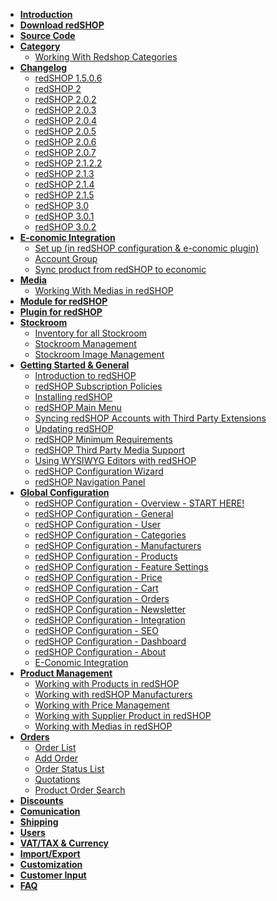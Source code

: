 - [<b> Introduction </b>](chapters/introduction.md)
- [<b> Download redSHOP </b>](https://github.com/redCOMPONENT-COM/redSHOP/releases)
- [<b> Source Code </b>](https://github.com/redCOMPONENT-COM/redSHOP/)
- [<b> Category </b> </b>](chapters/categories/overview-category.md)
    - [Working With Redshop Categories](chapters/categories/redshop-categories.md)
- [<b>Changelog </b>](chapters/changelog/overview-changelog.md)
    - [redSHOP 1.5.0.6](chapters/changelog/redshop-1.5.0.6.md)
    - [redSHOP 2](chapters/changelog/redshop-2.md)
    - [redSHOP 2.0.2](chapters/changelog/redshop-2.0.2.md)
    - [redSHOP 2.0.3](chapters/changelog/redshop-2.0.3.md)
    - [redSHOP 2.0.4](chapters/changelog/redshop-2.0.4.md)
    - [redSHOP 2.0.5](chapters/changelog/redshop-2.0.5.md)
    - [redSHOP 2.0.6](chapters/changelog/redshop-2.0.6.md)
    - [redSHOP 2.0.7](chapters/changelog/redshop-2.0.7.md)
    - [redSHOP 2.1.2.2](chapters/changelog/redshop-2.1.2.2.md)
    - [redSHOP 2.1.3](chapters/changelog/redshop-2.1.3.md)
    - [redSHOP 2.1.4](chapters/changelog/redshop-2.1.4.md)
    - [redSHOP 2.1.5](chapters/changelog/redshop-2.1.5.md)
    - [redSHOP 3.0](chapters/changelog/redshop-3.0.md)
    - [redSHOP 3.0.1](chapters/changelog/redshop-3.0.1.md)
    - [redSHOP 3.0.2](chapters/changelog/redshop-3.0.2.md)
- [<b> E-conomic Integration </b>](chapters/e-conomic-integration/overview-e-conomic.md)
    - [Set up (in redSHOP configuration & e-conomic plugin)](chapters/e-conomic-integration/setup.md)
    - [Account Group](chapters/e-conomic-integration/account-group.md)
    - [Sync product from redSHOP to economic](chapters/e-conomic-integration/sync.md)
- [<b> Media </b>](chapters/media/overview-media.md)
    - [Working With Medias in redSHOP](chapters/media/working-medias.md)
- [<b> Module for redSHOP </b>]()
- [<b> Plugin for redSHOP </b>]()
- [<b> Stockroom </b>](chapters/stockroom/overview-stockroom.md)
    - [Inventory for all Stockroom](chapters/stockroom/inventory-stockroom.md)
    - [Stockroom Management](chapters/stockroom/stockroom-management.md)
    - [Stockroom Image Management](chapters/stockroom/stockroom-image-management.md)
- [<b> Getting Started & General </b>](chapters/getting-started-general/overview-general.md)
    - [Introduction to redSHOP](chapters/getting-started-general/introduction-to-redshop.md)
    - [redSHOP Subscription Policies](chapters/getting-started-general/redshop-subscription-policies.md)
    - [Installing redSHOP](chapters/getting-started-general/installing-redshop.md)
    - [redSHOP Main Menu](chapters/getting-started-general/redshop-main-menu.md)
    - [Syncing redSHOP Accounts with Third Party Extensions](chapters/getting-started-general/sync-redshop.md)
    - [Updating redSHOP](chapters/getting-started-general/updating-redshop.md)
    - [redSHOP Minimum Requirements](chapters/getting-started-general/redshop-minimum-requirements.md)
    - [redSHOP Third Party Media Support](chapters/getting-started-general/redshop-third-party.md)
    - [Using WYSIWYG Editors with redSHOP](chapters/getting-started-general/using-wysiwyg-editor.md)
    - [redSHOP Configuration Wizard](chapters/getting-started-general/redshop-configuration-wizard.md)
    - [redSHOP Navigation Panel](chapters/getting-started-general/redshop-navigation-panel.md)
- [<b> Global Configuration </b>](chapters/global-configuration/overview-global-configuration.md)
    - [redSHOP Configuration - Overview - START HERE!](chapters/global-configuration/start-here.md)
    - [redSHOP Configuration - General](chapters/global-configuration/general.md)
    - [redSHOP Configuration - User](chapters/global-configuration/user.md)
    - [redSHOP Configuration - Categories](chapters/global-configuration/categories.md)
    - [redSHOP Configuration - Manufacturers](chapters/global-configuration/manufacturers.md)
    - [redSHOP Configuration - Products](chapters/global-configuration/products.md)
    - [redSHOP Configuration - Feature Settings](chapters/global-configuration/feature-settings.md)
    - [redSHOP Configuration - Price](chapters/global-configuration/price.md)
    - [redSHOP Configuration - Cart](chapters/global-configuration/cart.md)
    - [redSHOP Configuration - Orders](chapters/global-configuration/orders.md)
    - [redSHOP Configuration - Newsletter](chapters/global-configuration/newsletter.md)
    - [redSHOP Configuration - Integration](chapters/global-configuration/integration.md)
    - [redSHOP Configuration - SEO](chapters/global-configuration/seo.md)
    - [redSHOP Configuration - Dashboard](chapters/global-configuration/dashboard.md)
    - [redSHOP Configuration - About](chapters/global-configuration/about.md)
    - [E-Conomic Integration](chapters/global-configuration/e-conomic-integration.md)
- [<b> Product Management </b>](chapters/product-management/overview-product-management.md)
    - [Working with Products in redSHOP](chapters/product-management/products-redshop.md)
    - [Working with redSHOP Manufacturers](chapters/product-management/redshop-manufacturers.md)
    - [Working with Price Management](chapters/product-management/price-management.md)
    - [Working with Supplier Product in redSHOP](chapters/product-management/supplier-product.md)
    - [Working with Medias in redSHOP](chapters/product-management/medias-redshop.md)
- [<b> Orders </b>](chapters/orders/overview-orders.md)
    - [Order List](chapters/orders/order-list.md)
    - [Add Order](chapters/orders/add-order.md)
    - [Order Status List](chapters/orders/order-status-list.md)
    - [Quotations](chapters/orders/quotations.md)
    - [Product Order Search](chapters/orders/product-order-search.md)
- [<b> Discounts </b>]()
- [<b> Comunication </b>]()
- [<b> Shipping </b>]()
- [<b> Users </b>]()
- [<b> VAT/TAX & Currency </b>]()
- [<b> Import/Export </b>]()
- [<b> Customization </b>]()
- [<b> Customer Input </b>]()
- [<b> FAQ </b>]()